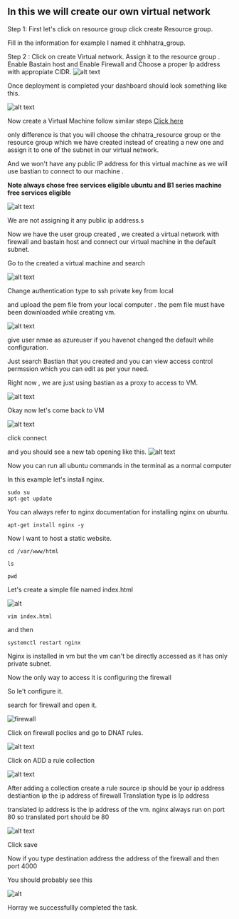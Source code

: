 ## In this we will create our own virtual network

Step 1: First let's click on resource group click create Resource group.

Fill in the information for example I named it chhhatra_group.


Step 2 : Click on create Virtual network.
Assign it to the resource group .
Enable Bastain host and 
Enable Firewall and 
Choose a proper Ip address with appropiate CIDR.
![alt text](azure_img1_virtual_network-1.png)

Once deployment is completed your dashboard should look something like this.

![alt text](azure_img2_virutalnetwork-1.png)

Now create a Virtual Machine 
follow similar steps [Click here](../README.md)

only difference is that you will choose the chhatra_resource group or the resource group which we have created instead of creating a new one  and assign it to one of the subnet in our virtual network.

And we won't have any public IP address for this virtual machine as we will use bastian to connect to our machine .

**Note always chose free services eligible ubuntu and B1 series machine free services eligible**

![alt text](azure_img3_vm_networksettings.png)

We are not assigning it any public ip address.s

Now we have the user group created , we created a virtual network with firewall and bastain host  and connect our virtual machine in the default subnet.

Go to the created a virtual machine and search 

![alt text](azure_img4_vm_bastianhost.png)

Change authentication type to ssh  private key from local

and upload the pem file from your local computer . the pem file must have been downloaded while creating vm.

![alt text](azure_img5_vm_bastianhost.png)

give user nmae as azureuser if you havenot changed the default while configuration.

Just search Bastian that you created and you can view access control permssion which you can edit as per your need.

Right now , we are just using bastian as a proxy to access to VM.


![alt text](azure_img6_vm_bastian_host-1.png)


Okay now let's come back to VM 


![alt text](azure_img5_vm_bastianhost.png)

click connect


and you should see a new tab opening like this.
![alt text](azure_img7_bastian_terminal.png)

Now you can run all ubuntu commands in the terminal as a normal computer 

In this example let's install nginx.

```
sudo su
apt-get update

```
You can always refer to nginx documentation for installing nginx on ubuntu.

```
apt-get install nginx -y

```

Now I want to host a static website.

```
cd /var/www/html

```

```
ls
```

```
pwd
```
Let's create a simple file named index.html

![alt](azure_img8_settingup_static_page.png)

```
vim index.html
```

and then 

```
systemctl restart nginx

```

Nginx is installed in vm but the vm can't be directly accessed as it has only private subnet.

Now the only way to access it is configuring the firewall

So le't configure it.

search for firewall and open it.


![firewall](azure_img9_firewalldashboard.png)

Click on firewall poclies 
and go to DNAT rules.



![alt text](azure_img10_firewallsetings.png)


Click on ADD a rule collection

![alt text](azure_img11_adding_a_rulecollection-1.png)

After adding a collection create a rule
source ip should be your ip address
destiantion ip the ip address of firewall
Translation type is Ip address

translated ip address is the ip address of the vm.
nginx always run on port 80 so translated port should be 80

![alt text](azure_img12_dnat_ruleapplied-1.png)

Click save

Now if you type destination address the address of the firewall and then port 4000

You should probably see this 

![alt](success.png)

Horray we successfullly completed the task.